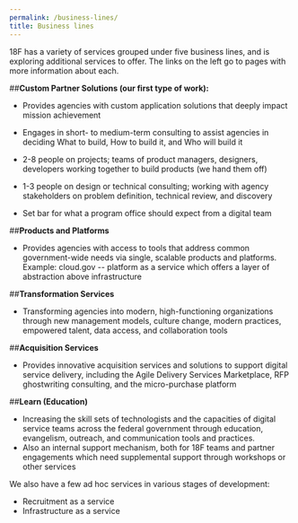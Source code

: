 ```yaml
---
permalink: /business-lines/
title: Business lines
---
```


18F has a variety of services grouped under five business lines, and is exploring additional services to offer. The links on the left go to pages with more information about each.

##**Custom Partner Solutions (our first type of work):**

- Provides agencies with custom application solutions that deeply impact mission achievement 

- Engages in short- to medium-term consulting to assist agencies in deciding What to build, How to build it, and Who will build it

- 2-8 people on projects; teams of product managers, designers, developers working together to build products (we hand them off) 

- 1-3 people on design or technical consulting; working with agency stakeholders on problem definition, technical review, and  discovery

- Set bar for what a program office should expect from a digital team

##**Products and Platforms**

- Provides agencies with access to tools that address common government-wide needs via single, scalable products and platforms. Example: cloud.gov -- platform as a service which offers a layer of abstraction above infrastructure

##**Transformation Services**

- Transforming agencies into modern, high-functioning  organizations through new management models, culture change, modern practices, empowered talent, data access, and collaboration tools

##**Acquisition Services**

- Provides innovative acquisition services and solutions to support digital service delivery, including the Agile Delivery Services Marketplace, RFP ghostwriting consulting, and the micro-purchase platform 

##**Learn (Education)**

- Increasing the skill sets of technologists and the capacities of digital service teams across the federal government through education, evangelism, outreach, and communication tools and practices.
- Also an internal support mechanism, both for 18F teams and partner engagements which need supplemental support through workshops or other services

We also have a few ad hoc services in various stages of development:
- Recruitment as a service
- Infrastructure as a service


